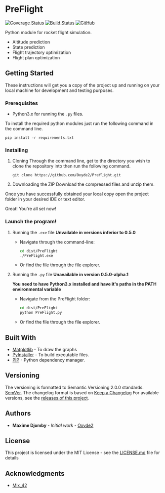 # PreFlight

[![Coverage Status](https://coveralls.io/repos/github/Oxyde2/Preflight/badge.svg?branch=master)](https://coveralls.io/github/Oxyde2/Preflight?branch=master)
[![Build Status](https://travis-ci.com/Oxyde2/Preflight.svg?branch=master)](https://travis-ci.com/Oxyde2/Preflight)
[![GitHub](https://img.shields.io/github/license/Oxyde2/Preflight)](LICENSE)


Python module for rocket flight simulation.
- Altitude prediction
- State prediction
- Flight trajectory optimization
- Flight plan optimization

## Getting Started

These instructions will get you a copy of the project up and running on your local machine for development and testing purposes.

### Prerequisites

- Python3.x for running the `.py` files.

To install the required python modules just run the following command in the command line.

```
pip install -r requirements.txt
```

### Installing

 1. Cloning
    Through the command line, get to the directory you wish to clone the repository into then run the following command.
    ```
    git clone https://github.com/Oxyde2/Preflight.git
    ```

2. Downloading the ZIP
    Download the compressed files and unzip them.

Once you have successfully obtained your local copy open the project folder in your desired IDE or text editor.

Great! You're all set now!

### Launch the program!

1. Running the `.exe` file **Unvailable in versions inferior to 0.5.0**

    - Navigate through the command-line:
      ```bash
      cd dist/PreFlight
      ./PreFlight.exe
      ```
    - Or find the file through the file explorer.

2. Running the `.py` file **Unavailable in version 0.5.0-alpha.1**

    **You need to have Python3.x installed and have it's paths in the PATH environmental variable**

    - Navigate from the PreFlight folder:
      ```bash
      cd dist/PreFlight
      python PreFlight.py
      ```
    - Or find the file through the file explorer.

## Built With

* [Matplotlib](https://matplotlib.org/) - To draw the graphs
* [PyInstaller](https://pyinstaller.readthedocs.io/) - To build executable files.
* [PIP](https://pip.pypa.io/) - Python dependency manager.

## Versioning

The versioning is formatted to Semantic Versioning 2.0.0 standards. [SemVer](https://semver.org/).
The changelog format is based on [Keep a Changelog](https://keepachangelog.com/en/1.0.0/)
For available versions, see the [releases of this project](https://github.com/Oxyde2/Preflight/releases).

## Authors

* **Maxime Djomby** - *Initial work* - [Oxyde2](https://github.com/Oxyde2/)

## License

This project is licensed under the MIT License - see the [LICENSE.md](LICENSE.md) file for details

## Acknowledgments

* [Mix_42](https://github.com/42mix)
